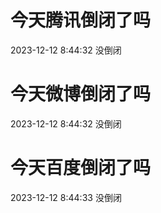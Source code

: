 # 今天腾讯倒闭了吗

2023-12-12 8:44:32 没倒闭

# 今天微博倒闭了吗

2023-12-12 8:44:32 没倒闭

# 今天百度倒闭了吗

2023-12-12 8:44:33 没倒闭

